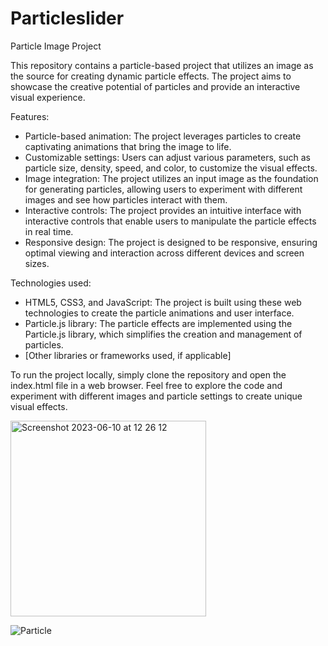 # Particleslider
Particle Image Project

This repository contains a particle-based project that utilizes an image as the source for creating dynamic particle effects. The project aims to showcase the creative potential of particles and provide an interactive visual experience.

Features:
- Particle-based animation: The project leverages particles to create captivating animations that bring the image to life.
- Customizable settings: Users can adjust various parameters, such as particle size, density, speed, and color, to customize the visual effects.
- Image integration: The project utilizes an input image as the foundation for generating particles, allowing users to experiment with different images and see how particles interact with them.
- Interactive controls: The project provides an intuitive interface with interactive controls that enable users to manipulate the particle effects in real time.
- Responsive design: The project is designed to be responsive, ensuring optimal viewing and interaction across different devices and screen sizes.

Technologies used:
- HTML5, CSS3, and JavaScript: The project is built using these web technologies to create the particle animations and user interface.
- Particle.js library: The particle effects are implemented using the Particle.js library, which simplifies the creation and management of particles.
- [Other libraries or frameworks used, if applicable]

To run the project locally, simply clone the repository and open the index.html file in a web browser. Feel free to explore the code and experiment with different images and particle settings to create unique visual effects.

<img width="313" alt="Screenshot 2023-06-10 at 12 26 12" src="https://github.com/Yash-bharadwaj/Particleslider/assets/86095452/9b49afea-954d-48a3-be8d-c483e482d728">


![Particle](https://github.com/Yash-bharadwaj/Particleslider/assets/86095452/c061da15-d316-465f-86f6-4b79bddc0cc4)
